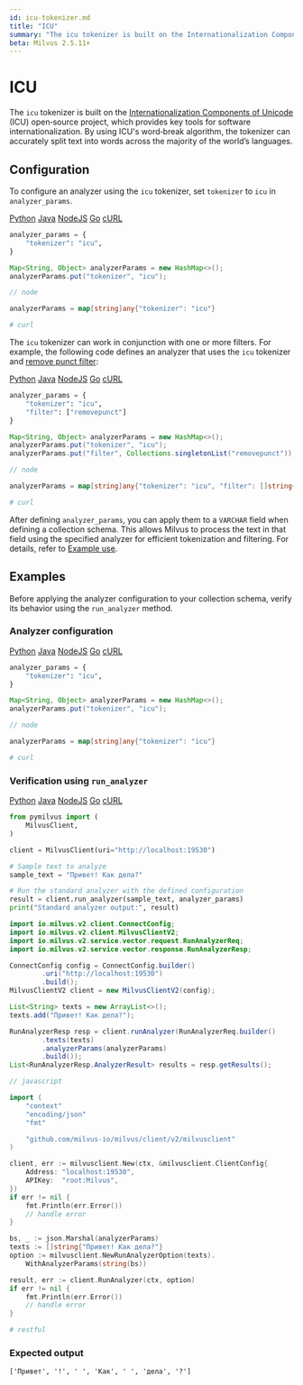 ```yaml
---
id: icu-tokenizer.md
title: "ICU"
summary: "The icu tokenizer is built on the Internationalization Components of Unicode (ICU) open‑source project, which provides key tools for software internationalization. By using ICU's word‑break algorithm, the tokenizer can accurately split text into words across the majority of the world’s languages."
beta: Milvus 2.5.11+
---
```


# ICU

The `icu` tokenizer is built on the [Internationalization Components of Unicode](http://site.icu-project.org/) (ICU) open‑source project, which provides key tools for software internationalization. By using ICU's word‑break algorithm, the tokenizer can accurately split text into words across the majority of the world’s languages.

## Configuration

To configure an analyzer using the `icu` tokenizer, set `tokenizer` to `icu` in `analyzer_params`.

<div class="multipleCode">
    <a href="#python">Python</a>
    <a href="#java">Java</a>
    <a href="#javascript">NodeJS</a>
    <a href="#go">Go</a>
    <a href="#bash">cURL</a>
</div>

```python
analyzer_params = {
    "tokenizer": "icu",
}
```

```java
Map<String, Object> analyzerParams = new HashMap<>();
analyzerParams.put("tokenizer", "icu");
```

```javascript
// node
```

```go
analyzerParams = map[string]any{"tokenizer": "icu"}
```

```bash
# curl
```

The `icu` tokenizer can work in conjunction with one or more filters. For example, the following code defines an analyzer that uses the `icu` tokenizer and [remove punct filter](removepunct-filter.md):

<div class="multipleCode">
    <a href="#python">Python</a>
    <a href="#java">Java</a>
    <a href="#javascript">NodeJS</a>
    <a href="#go">Go</a>
    <a href="#bash">cURL</a>
</div>

```python
analyzer_params = {
    "tokenizer": "icu",
    "filter": ["removepunct"]
}
```

```java
Map<String, Object> analyzerParams = new HashMap<>();
analyzerParams.put("tokenizer", "icu");
analyzerParams.put("filter", Collections.singletonList("removepunct"));
```

```javascript
// node
```

```go
analyzerParams = map[string]any{"tokenizer": "icu", "filter": []string{"removepunct"}}
```

```bash
# curl
```

After defining `analyzer_params`, you can apply them to a `VARCHAR` field when defining a collection schema. This allows Milvus to process the text in that field using the specified analyzer for efficient tokenization and filtering. For details, refer to [Example use](analyzer-overview.md#Example-use).

## Examples

Before applying the analyzer configuration to your collection schema, verify its behavior using the `run_analyzer` method.

### Analyzer configuration

<div class="multipleCode">
    <a href="#python">Python</a>
    <a href="#java">Java</a>
    <a href="#javascript">NodeJS</a>
    <a href="#go">Go</a>
    <a href="#bash">cURL</a>
</div>

```python
analyzer_params = {
    "tokenizer": "icu",
}
```

```java
Map<String, Object> analyzerParams = new HashMap<>();
analyzerParams.put("tokenizer", "icu");
```

```javascript
// node
```

```go
analyzerParams = map[string]any{"tokenizer": "icu"}
```

```bash
# curl
```

### Verification using `run_analyzer`

<div class="multipleCode">
    <a href="#python">Python</a>
    <a href="#java">Java</a>
    <a href="#javascript">NodeJS</a>
    <a href="#go">Go</a>
    <a href="#bash">cURL</a>
</div>

```python
from pymilvus import (
    MilvusClient,
)

client = MilvusClient(uri="http://localhost:19530")

# Sample text to analyze
sample_text = "Привет! Как дела?"

# Run the standard analyzer with the defined configuration
result = client.run_analyzer(sample_text, analyzer_params)
print("Standard analyzer output:", result)
```

```java
import io.milvus.v2.client.ConnectConfig;
import io.milvus.v2.client.MilvusClientV2;
import io.milvus.v2.service.vector.request.RunAnalyzerReq;
import io.milvus.v2.service.vector.response.RunAnalyzerResp;

ConnectConfig config = ConnectConfig.builder()
        .uri("http://localhost:19530")
        .build();
MilvusClientV2 client = new MilvusClientV2(config);

List<String> texts = new ArrayList<>();
texts.add("Привет! Как дела?");

RunAnalyzerResp resp = client.runAnalyzer(RunAnalyzerReq.builder()
        .texts(texts)
        .analyzerParams(analyzerParams)
        .build());
List<RunAnalyzerResp.AnalyzerResult> results = resp.getResults();
```

```javascript
// javascript
```

```go
import (
    "context"
    "encoding/json"
    "fmt"

    "github.com/milvus-io/milvus/client/v2/milvusclient"
)

client, err := milvusclient.New(ctx, &milvusclient.ClientConfig{
    Address: "localhost:19530",
    APIKey:  "root:Milvus",
})
if err != nil {
    fmt.Println(err.Error())
    // handle error
}

bs, _ := json.Marshal(analyzerParams)
texts := []string{"Привет! Как дела?"}
option := milvusclient.NewRunAnalyzerOption(texts).
    WithAnalyzerParams(string(bs))

result, err := client.RunAnalyzer(ctx, option)
if err != nil {
    fmt.Println(err.Error())
    // handle error
}
```

```bash
# restful
```

### Expected output

```plaintext
['Привет', '!', ' ', 'Как', ' ', 'дела', '?']
```

